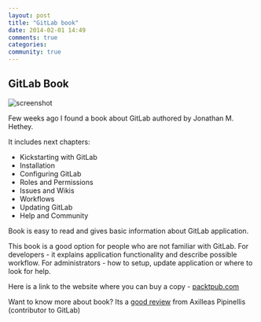 ```yaml
---
layout: post
title: "GitLab book"
date: 2014-02-01 14:49
comments: true
categories:
community: true
---
```


## GitLab Book

![screenshot](/images/book.jpg)

Few weeks ago I found a book about GitLab authored by Jonathan M. Hethey. 


<!--more-->

It includes next chapters:

* Kickstarting with GitLab
* Installation
* Configuring GitLab
* Roles and Permissions
* Issues and Wikis
* Workflows
* Updating GitLab
* Help and Community

Book is easy to read and gives basic information about GitLab application. 

This book is a good option for people who are not familiar with GitLab.
For developers - it explains application functionality and describe possible workflow.
For administrators - how to setup, update application or where to look for help.

Here is a link to the website where you can buy a copy - [packtpub.com](http://www.packtpub.com/gitlab-repository-management/book?utm_source=Create.com&utm_medium=link&utm_campaign=GitLab)

Want to know more about book? Its a [good review](http://axilleas.me/en/blog/2014/gitlab-repository-management-book-review/) from Axilleas Pipinellis (contributor to GitLab)
